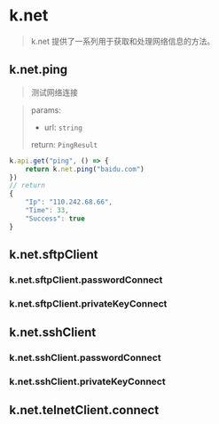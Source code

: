 # k.net

> k.net 提供了一系列用于获取和处理网络信息的方法。

## k.net.ping

> 测试网络连接

> params: 
> - url: `string`
> 
> return: `PingResult`

```js
k.api.get("ping", () => {
    return k.net.ping("baidu.com")
})
// return
{
    "Ip": "110.242.68.66",
    "Time": 33,
    "Success": true
}
```

## k.net.sftpClient

### k.net.sftpClient.passwordConnect
### k.net.sftpClient.privateKeyConnect

## k.net.sshClient

### k.net.sshClient.passwordConnect
### k.net.sshClient.privateKeyConnect

## k.net.telnetClient.connect